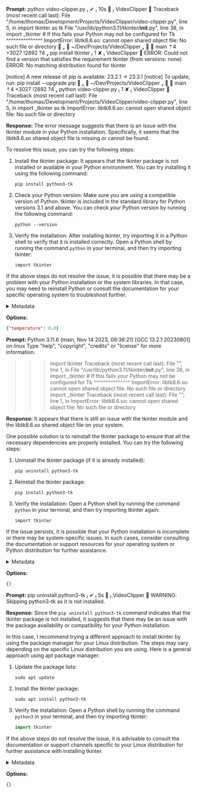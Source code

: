 **Prompt:**
python video-clipper.py                                                                    ✔  10s   VideoClipper  
Traceback (most recent call last):
  File "/home/thomas/Development/Projects/VideoClipper/video-clipper.py", line 5, in <module>
    import tkinter as tk
  File "/usr/lib/python3.11/tkinter/__init__.py", line 38, in <module>
    import _tkinter # If this fails your Python may not be configured for Tk
    ^^^^^^^^^^^^^^^
ImportError: libtk8.6.so: cannot open shared object file: No such file or directory
    ~/Dev/Projects/VideoClipper    main ⇡4 +3027 !2892 ?4    pip install tkinter                                                                              1 ✘  VideoClipper  
ERROR: Could not find a version that satisfies the requirement tkinter (from versions: none)
ERROR: No matching distribution found for tkinter

[notice] A new release of pip is available: 23.2.1 -> 23.3.1
[notice] To update, run: pip install --upgrade pip
    ~/Dev/Projects/VideoClipper    main ⇡4 +3027 !2892 ?4    python video-clipper.py                                                                          1 ✘  VideoClipper  
Traceback (most recent call last):
  File "/home/thomas/Development/Projects/VideoClipper/video-clipper.py", line 5, in <module>
    import _tkinter as tk
ImportError: libtk8.6.so: cannot open shared object file: No such file or directory

**Response:**
The error message suggests that there is an issue with the tkinter module in your Python installation. Specifically, it seems that the libtk8.6.so shared object file is missing or cannot be found.

To resolve this issue, you can try the following steps:

1. Install the tkinter package: It appears that the tkinter package is not installed or available in your Python environment. You can try installing it using the following command:
   ```
   pip install python3-tk
   ```

2. Check your Python version: Make sure you are using a compatible version of Python. tkinter is included in the standard library for Python versions 3.1 and above. You can check your Python version by running the following command:
   ```
   python --version
   ```

3. Verify the installation: After installing tkinter, try importing it in a Python shell to verify that it is installed correctly. Open a Python shell by running the command `python` in your terminal, and then try importing tkinter:
   ```
   import tkinter
   ```

If the above steps do not resolve the issue, it is possible that there may be a problem with your Python installation or the system libraries. In that case, you may need to reinstall Python or consult the documentation for your specific operating system to troubleshoot further.

<details><summary>Metadata</summary>

- Duration: 7498 ms
- Datetime: 2023-11-30T11:46:42.963872
- Model: gpt-3.5-turbo-0613

</details>

**Options:**
```json
{"temperature": 0.0}
```

**Prompt:**
Python 3.11.6 (main, Nov 14 2023, 09:36:21) [GCC 13.2.1 20230801] on linux
Type "help", "copyright", "credits" or "license" for more information.
>>> import tkinter
Traceback (most recent call last):
  File "<stdin>", line 1, in <module>
  File "/usr/lib/python3.11/tkinter/__init__.py", line 38, in <module>
    import _tkinter # If this fails your Python may not be configured for Tk
    ^^^^^^^^^^^^^^^
ImportError: libtk8.6.so: cannot open shared object file: No such file or directory
>>> import _tkinter
Traceback (most recent call last):
  File "<stdin>", line 1, in <module>
ImportError: libtk8.6.so: cannot open shared object file: No such file or directory

**Response:**
It appears that there is still an issue with the tkinter module and the libtk8.6.so shared object file on your system.

One possible solution is to reinstall the tkinter package to ensure that all the necessary dependencies are properly installed. You can try the following steps:

1. Uninstall the tkinter package (if it is already installed):
   ```
   pip uninstall python3-tk
   ```

2. Reinstall the tkinter package:
   ```
   pip install python3-tk
   ```

3. Verify the installation: Open a Python shell by running the command `python` in your terminal, and then try importing tkinter again:
   ```
   import tkinter
   ```

If the issue persists, it is possible that your Python installation is incomplete or there may be system-specific issues. In such cases, consider consulting the documentation or support resources for your operating system or Python distribution for further assistance.

<details><summary>Metadata</summary>

- Duration: 5088 ms
- Datetime: 2023-11-30T11:48:39.473911
- Model: gpt-3.5-turbo-0613

</details>

**Options:**
```json
{}
```

**Prompt:**
 pip uninstall python3-tk                                                                    ✔  5s   VideoClipper  
WARNING: Skipping python3-tk as it is not installed.

**Response:**
Since the `pip uninstall python3-tk` command indicates that the tkinter package is not installed, it suggests that there may be an issue with the package availability or compatibility for your Python installation.

In this case, I recommend trying a different approach to install tkinter by using the package manager for your Linux distribution. The steps may vary depending on the specific Linux distribution you are using. Here is a general approach using apt package manager:

1. Update the package lists:
   ```
   sudo apt update
   ```

2. Install the tkinter package:
   ```
   sudo apt install python3-tk
   ```

3. Verify the installation: Open a Python shell by running the command `python3` in your terminal, and then try importing tkinter:
   ```python
   import tkinter
   ```

If the above steps do not resolve the issue, it is advisable to consult the documentation or support channels specific to your Linux distribution for further assistance with installing tkinter.

<details><summary>Metadata</summary>

- Duration: 5959 ms
- Datetime: 2023-11-30T11:49:09.038885
- Model: gpt-3.5-turbo-0613

</details>

**Options:**
```json
{}
```

